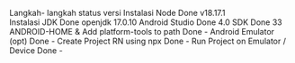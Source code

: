 Langkah- langkah                           status        versi
Instalasi Node                             Done	         v18.17.1	
Instalasi JDK                              Done          openjdk 17.0.10
Android Studio                             Done          4.0
SDK                                        Done          33
ANDROID-HOME & Add platform-tools to path  Done          -
Android Emulator (opt)                     Done          -
Create Project RN using npx                Done          -
Run Project on Emulator / Device           Done          -
